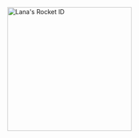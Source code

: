<a href="https://app.rocketseat.com.br/me/dvlana"><img src="https://app.rocketseat.com.br/api/rocketid/share?slug=dvlana&type=card" width="280" alt="Lana's Rocket ID"/></a>
